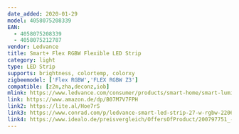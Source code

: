```yaml
---
date_added: 2020-01-29
model: 4058075208339
EAN: 
  - 4058075208339
  - 4058075212787
vendor: Ledvance
title: Smart+ Flex RGBW Flexible LED Strip
category: light
type: LED Strip
supports: brightness, colortemp, colorxy
zigbeemodel: ['Flex RGBW','FLEX RGBW Z3']
compatible: [z2m,zha,deconz,iob]
mlink: https://www.ledvance.com/consumer/products/smart-home/smart-luminaires/smart-indoor-luminaires/smart-indoor-flex-strips/flexible-led-strips-for-indoor-use-with-zigbee-technology-c6410?productId=107212
link: https://www.amazon.de/dp/B07M7V7FPH
link2: https://lite.al/Hoe7rS
link3: https://www.conrad.com/p/ledvance-smart-led-strip-27-w-rgbw-2206646
link4: https://www.idealo.de/preisvergleich/OffersOfProduct/200797751_-smart-indoor-led-stripe-rgbw-27w-180cm-ledvance.html
---
```

